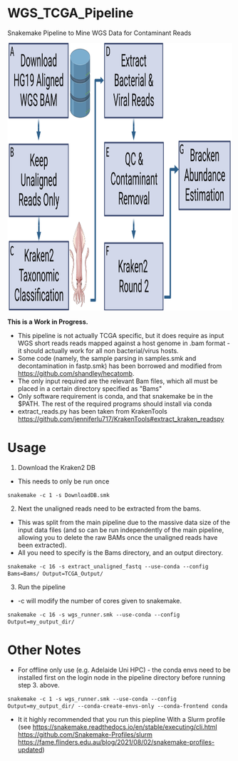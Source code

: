 # WGS_TCGA_Pipeline
Snakemake Pipeline to Mine WGS Data for Contaminant Reads

<p align="center">
  <img src="img/kraken_workflow.png" alt="pharokka Workflow" height=600>
</p>


**This is a Work in Progress.**

* This pipeline is not actually TCGA specific, but it does require as input WGS short reads reads mapped against a host genome in .bam format - it should actually work for all non bacterial/virus hosts.
* Some code (namely, the sample parsing in samples.smk and decontamination in fastp.smk) has been borrowed and modified from https://github.com/shandley/hecatomb.
* The only input required are the relevant Bam files, which all must be placed in a certain directory specified as "Bams"
* Only software requirement is conda, and that snakemake be in the $PATH. The rest of the required programs should install via conda
* extract_reads.py has been taken from KrakenTools https://github.com/jenniferlu717/KrakenTools#extract_kraken_readspy

# Usage

1. Download the Kraken2 DB
* This needs to only be run once

```console
snakemake -c 1 -s DownloadDB.smk
```

2. Next the unaligned reads need to be extracted from the bams.

* This was split from the main pipeline due to the massive data size of the input data files (and so can be run independently of the main pipeline, allowing you to delete the raw BAMs once the unaligned reads have been extracted).
* All you need to specify is the Bams directory, and an output directory.

```console
snakemake -c 16 -s extract_unaligned_fastq --use-conda --config Bams=Bams/ Output=TCGA_Output/ 
```

3. Run the pipeline
* -c will modify the number of cores given to snakemake. 

```console
snakemake -c 16 -s wgs_runner.smk --use-conda --config Output=my_output_dir/
```

Other Notes
======

* For offline only use (e.g. Adelaide Uni HPC) - the conda envs need to be installed first on the login node in the pipeline directory before running step 3. above.

```console
snakemake -c 1 -s wgs_runner.smk --use-conda --config Output=my_output_dir/ --conda-create-envs-only --conda-frontend conda
```

* It it highly recommended that you run this piepline With a Slurm profile (see https://snakemake.readthedocs.io/en/stable/executing/cli.html https://github.com/Snakemake-Profiles/slurm https://fame.flinders.edu.au/blog/2021/08/02/snakemake-profiles-updated)
